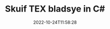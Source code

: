 ---
############################# Static ############################
layout: "auto-gen-merger"
date: 2022-10-24T11:58:28
draft: false
otherformats: vsdx vssm vssx vstm vstx vsx vtx xlam xls xlsb xlsm xlsx xlt xltm xltx xps

############################# Head ############################
head_title: "Skuif TEX bladsye in C#"
head_description: "Skuif bladsye binne 'n TEX dokument in C# na enige posisie deur die dokumente samesmelting API te gebruik."

############################# Header ############################
title: "Skuif TEX bladsye in C#"
description: "Skuif TEX bladsye met 'n paar reëls van .NET-kode."
bg_image: "https://cms.admin.containerize.com/templates/aspose/App_Themes/V3/images/bg/header1.png"
bg_overlay: false
button:
    enable: true
    icon: "fas fa-arrow-down"
    label: "Laai gratis proeflopie af"
    link: "https://downloads.groupdocs.com/merger/net"

############################# SubMenu ############################
submenu:
    enable: true

    left:
        img_alt: "GroupDocs.Merger for .NET"
        image: "https://cms.admin.containerize.com/templates/groupdocs/images/product-logos/90x90-noborder/groupdocs-merger-net.png"
        product: "GroupDocs.Merger"
        platform: ".NET"

    middle:
        button:

            # button loop
            - link: "https://apireference.groupdocs.com/merger/net"
              text: "API-verwysing"

            # button loop
            - link: "https://github.com/groupdocs-merger"
              text: "Kode voorbeelde"

            # button loop
            - link: "https://products.groupdocs.app/merger/family"
              text: "Regstreekse demonstrasies"

            # button loop
            - link: "https://purchase.groupdocs.com/pricing/merger/net"
              text: "Pryse"

    right:
        link_download: "https://downloads.groupdocs.com/merger"
        link_learn: "https://docs.groupdocs.com/merger/net"
        link_buy: "https://purchase.groupdocs.com"

############################# About ############################
about:
    enable: true
    title: "Oor GroupDocs.Merger for .NET API"
    content: |
        [GroupDocs.Merger for .NET](/af/merger/net/) bied 'n eenvoudige oplossing om veilig saam te smelt en te verdeel tussen 'n wye reeks dokumentformate, insluitend PDF, Microsoft Office (Word, Excel, PowerPoint , OneNote), OpenDocument, HTML, beelde en vele ander binne .NET toepassings. Deur net 'n paar reëls van die kode by te voeg, voer verskeie dokumentbewerkings uit soos skuif, verwyder, draai, ruil, onttrek of verander die oriëntasie van bladsye binne die dokumente. Die dokumentsamesmeltings-API ondersteun ook die voorskou van dokumentbladsye as 'n prent om die dokumentstruktuur, formatering en inhoud op die bladsy te ontleed.
        
        GroupDocs.Merger API is 'n regte keuse vir korporatiewe oplossings wat lêerbladsy-skuiffunksies benodig. Hierdie API's word goed ondersteun op alle groot bedryfstelsels en platforms insluitend .NET Framework, .NET Standard, .NET Core, Mono.

############################# Steps ############################
steps:
    enable: true
    title_left: "Skuif TEX lêerbladsye in .NET"
    content_left: |
        [GroupDocs.Merger for .NET](/af/merger/net/) maak dit maklik vir C#-ontwikkelaars om bladsye binne 'n TEX-lêer te skuif deur 'n paar maklike stappe te implementeer .
        
        * Inisialiseer **MoveOptions** om huidige en nuwe bladsynommers te spesifiseer.
        * Skep nuwe instansie van **Merger** en gee brondokumentpad as 'n konstruktorparameter deur.
        * Bel **MovePage** en slaag **MoveOptions** objek.
        * Bel **Save** en spesifiseer die lêerpad om die resulterende dokument te stoor.

    title_right: "Stelselvereistes"
    content_right: |
        GroupDocs.Merger for .NET API's word op alle groot platforms en bedryfstelsels ondersteun. Voordat u die kode hieronder uitvoer, maak asseblief seker dat u die volgende voorvereistes op u stelsel geïnstalleer het.

        * Bedryfstelsels: Microsoft Windows, Linux, MacOS
        * Ontwikkelingsomgewings: Visual Studio, Xamarin, MonoDevelop
        * Raamwerke: .NET Framework, .NET Standard, .NET Core, Mono
        * Laai die nuutste weergawe van GroupDocs.Merger for .NET af vanaf [NuGet](https://www.nuget.org/packages/groupdocs.merger)
         
    code: |
     {{% merger/additional-styles %}}
     {{< merger/code-merger title="Hoe om TEX lêerbladsye te skuif deur C# voorbeeldkode te gebruik">}}

        ```csharp    
        // Skuif TEX lêerbladsye deur GroupDocs.Merger API te gebruik
        int pageNumber = 6;
        int newPageNumber = 1;

        // Inisialiseer MoveOptions-klas om huidige en nuwe bladsynommers te spesifiseer
        MoveOptions moveOptions = new MoveOptions(pageNumber, newPageNumber);

        // Instansieer samesmelting met invoer TEX dokument
        using (Merger merger = new Merger("input.tex"))
          {
            // Roep MovePage-metode en gee MoveOptions-objek daaraan
            merger.MovePage(moveOptions);
    
            // Roep Stoor-metode en slaag die gewenste lêerpad om die uitvoerdokument te stoor
            merger.Save("output.tex");
          }
        ```
     {{< /merger/code-merger >}}

############################# Demos ############################
demos:
    enable: true
    title: "Regstreekse demonstrasies - Skuif TEX bladsye aanlyn"
    content: |
       Skuif TEX lêerbladsye op die oomblik deur [GroupDocs.Merger Live Demos](https://products.groupdocs.app/splitter/move-pages/tex) webwerf te besoek.
       Die lewendige demo het die volgende voordele.
        
############################# About Formats ############################
about_formats:
    enable: true

############################# More Formats ############################
more_formats:
    enable: true
    title: "Skuif bladsye van ander dokumentformate"
    content: |
        .NET dokumente samesmelting en verdeel API vir lêerformate en beelde. Skuif sommige van die gewilde lêerformate soos hieronder genoem.

############################# Back to top ###############################
back_to_top:
    enable: true
---
